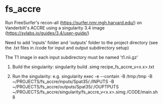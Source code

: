 # fs_accre
Run FreeSurfer's recon-all (https://surfer.nmr.mgh.harvard.edu/) on Vanderbilt's ACCRE using a singularity 3.4 image (https://sylabs.io/guides/3.4/user-guide/)

Need to add 'inputs' folder and 'outputs' folder to the project directory (see the .txt files in /code for input and output subdirectory setup)

The T1 image in each input subdirectory must be named 't1.nii.gz'

1) Build the singularity: singularity build <name>.simg recipe_fs_accre_v<x.x>.txt

2) Run the singularity: e.g. singularity exec -e --contain -B /tmp:/tmp -B ~/PROJECTS/fs_accre/inputs/Spat35/:/INPUTS -B ~/PROJECTS/fs_accre/outputs/Spat35/:/OUPTPUTS ~/PROJECTS/fs_accre/singularity/fs_accre_v<x.x>.simg /CODE/main.sh 8

